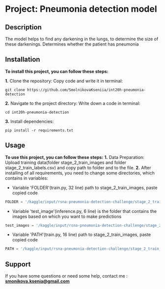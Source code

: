 # Project: Pneumonia detection model
## **Description**
The model helps to find any darkening in the lungs, to determine the size of these darkenings. Determines whether the patient has pneumonia

## **Installation**
**To install this project, you can follow these steps:**

**1.** Clone the repository:
 Copy code and write it in terminal: 
 ~~~terminal
git clone https://github.com/SmolnikovaKseniia/int20h-pneumonia-detection
~~~
 
**2.** Navigate to the project directory:
 Write down a code in terminal: 
 ~~~terminal
cd int20h-pneumonia-detection
~~~

**3.** Install dependencies: 
~~~terminal
pip install -r requirements.txt
~~~

## **Usage**
**To use this project, you can follow these steps:**
 **1.** Data Preparation: Upload training data(folder stage_2_train_images and folder stage_2_train_labels.csv) and copy path to folder and to the file. 
 **2.** After installing of all requirements, you need to change some directories, which contains in variables:
   - Variable 'FOLDER'(train.py, 32 line) path to stage_2_train_images, paste copied code
~~~python
FOLDER = '/kaggle/input/rsna-pneumonia-detection-challenge/stage_2_train_images'
~~~
   - Variable 'test_image'(inference.py, 6 line) is the folder that contains the images based on which you want to make predictions
~~~python
test_images = '/kaggle/input/rsna-pneumonia-detection-challenge/stage_2_test_images'
~~~
   - Variable 'PATH'(train.py, 16 line) path to stage_2_train_images, paste copied code
~~~python
PATH = '/kaggle/input/rsna-pneumonia-detection-challenge/stage_2_train_labels.csv'
~~~

## **Support**
If you have some questions or need some help, contact me :
**smonikova.ksenia@gmail.com**
